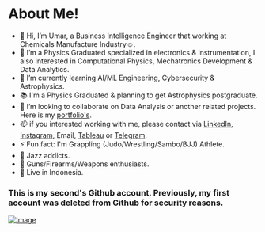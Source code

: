 # About Me!
- 👋 Hi, I’m Umar, a Business Intelligence Engineer that working at Chemicals Manufacture Industry☺️.
- 👀 I’m a Physics Graduated specialized in electronics & instrumentation, I also interested in Computational Physics, Mechatronics Development & Data Analytics.
- 🧠 I’m currently learning AI/ML Engineering, Cybersecurity & Astrophysics.
- 📚 I'm a Physics Graduated & planning to get Astrophysics postgraduate.
- 🚀 I’m looking to collaborate on Data Analysis or another related projects. Here is my [portfolio's](https://bahruprojects.my.canva.site/portfoliouiwebversion).
- 📫 if you interested working with me, please contact via [LinkedIn](https://www.linkedin.com/in/professional-umar/), [Instagram](https://www.instagram.com/Tactical_Scientist/), Email, [Tableau](https://public.tableau.com/app/profile/professional.umar/vizzes) or [Telegram](https://t.me/Cosmic_Alvin).
- ⚡ Fun fact: I'm Grappling (Judo/Wrestling/Sambo/BJJ) Athlete.
- 🎷 Jazz addicts.
- 🔫 Guns/Firearms/Weapons enthusiasts.
- 📍 Live in Indonesia.

### This is my second's Github account. Previously, my first account was deleted from Github for security reasons.
[![image](https://github.com/user-attachments/assets/fc4401d3-1f60-46ee-8429-c5ca676c7e1c)](https://t.me/Cosmic_Alvin)


<!---
bahruprojects/bahruprojects is a ✨ special ✨ repository because its `README.md` (this file) appears on your GitHub profile.
You can click the Preview link to take a look at your changes.
--->


